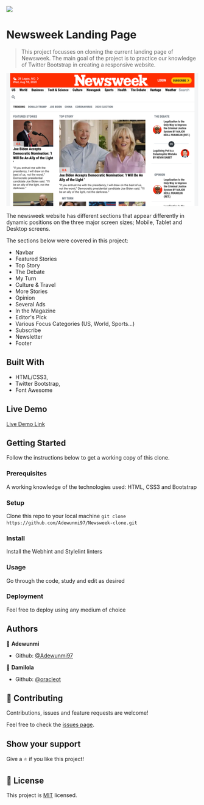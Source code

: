 ![](https://img.shields.io/badge/Microverse-blueviolet)

# Newsweek Landing Page

> This project focusses on cloning the current landing page of Newsweek.
The main goal of the project is to practice our knowledge of Twitter Bootstrap in creating a responsive website.

![screenshot](./app_screenshot.png)

The newsweek website has different sections that appear differently in dynamic positions on the three major screen sizes; Mobile, Tablet and Desktop screens.

The sections below were covered in this project:
- Navbar
- Featured Stories
- Top Story
- The Debate
- My Turn
- Culture & Travel
- More Stories
- Opinion
- Several Ads
- In the Magazine
- Editor's Pick
- Various Focus Categories (US, World, Sports...)
- Subscribe
- Newsletter
- Footer

## Built With

- HTML/CSS3,
- Twitter Bootstrap,
- Font Awesome

## Live Demo

[Live Demo Link](https://rawcdn.githack.com/Adewunmi97/Newsweek-clone/5b35faafa751dddaf5b061373160ca4097de9093/index.html)


## Getting Started

Follow the instructions below to get a working copy of this clone.

### Prerequisites
A working knowledge of the technologies used: HTML, CSS3 and Bootstrap

### Setup
Clone this repo to your local machine
`git clone https://github.com/Adewunmi97/Newsweek-clone.git`

### Install
Install the Webhint and Stylelint linters

### Usage
Go through the code, study and edit as desired

### Deployment
Feel free to deploy using any medium of choice



## Authors

👤 **Adewunmi**

- Github: [@Adewunmi97](https://github.com/Adewunmi97)

👤 **Damilola**

- Github: [@oracleot](https://github.com/oracleot)

## 🤝 Contributing

Contributions, issues and feature requests are welcome!

Feel free to check the [issues page](issues/).

## Show your support

Give a ⭐️ if you like this project!

## 📝 License

This project is [MIT](lic.url) licensed.

